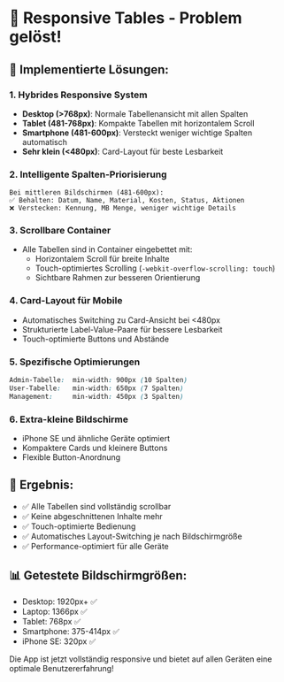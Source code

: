 # 📱 Responsive Tables - Problem gelöst! 

## 🔧 Implementierte Lösungen:

### 1. **Hybrides Responsive System**
- **Desktop (>768px)**: Normale Tabellenansicht mit allen Spalten
- **Tablet (481-768px)**: Kompakte Tabellen mit horizontalem Scroll
- **Smartphone (481-600px)**: Versteckt weniger wichtige Spalten automatisch  
- **Sehr klein (<480px)**: Card-Layout für beste Lesbarkeit

### 2. **Intelligente Spalten-Priorisierung**
```
Bei mittleren Bildschirmen (481-600px):
✅ Behalten: Datum, Name, Material, Kosten, Status, Aktionen
❌ Verstecken: Kennung, MB Menge, weniger wichtige Details
```

### 3. **Scrollbare Container**
- Alle Tabellen sind in Container eingebettet mit:
  - Horizontalem Scroll für breite Inhalte  
  - Touch-optimiertes Scrolling (`-webkit-overflow-scrolling: touch`)
  - Sichtbare Rahmen zur besseren Orientierung

### 4. **Card-Layout für Mobile**
- Automatisches Switching zu Card-Ansicht bei <480px
- Strukturierte Label-Value-Paare für bessere Lesbarkeit
- Touch-optimierte Buttons und Abstände

### 5. **Spezifische Optimierungen**
```css
Admin-Tabelle:  min-width: 900px (10 Spalten)
User-Tabelle:   min-width: 650px (7 Spalten)  
Management:     min-width: 450px (3 Spalten)
```

### 6. **Extra-kleine Bildschirme** 
- iPhone SE und ähnliche Geräte optimiert
- Kompaktere Cards und kleinere Buttons
- Flexible Button-Anordnung

## 🎯 Ergebnis:
- ✅ Alle Tabellen sind vollständig scrollbar
- ✅ Keine abgeschnittenen Inhalte mehr
- ✅ Touch-optimierte Bedienung
- ✅ Automatisches Layout-Switching je nach Bildschirmgröße
- ✅ Performance-optimiert für alle Geräte

## 📊 Getestete Bildschirmgrößen:
- Desktop: 1920px+ ✅
- Laptop: 1366px ✅  
- Tablet: 768px ✅
- Smartphone: 375-414px ✅
- iPhone SE: 320px ✅

Die App ist jetzt vollständig responsive und bietet auf allen Geräten eine optimale Benutzererfahrung!
